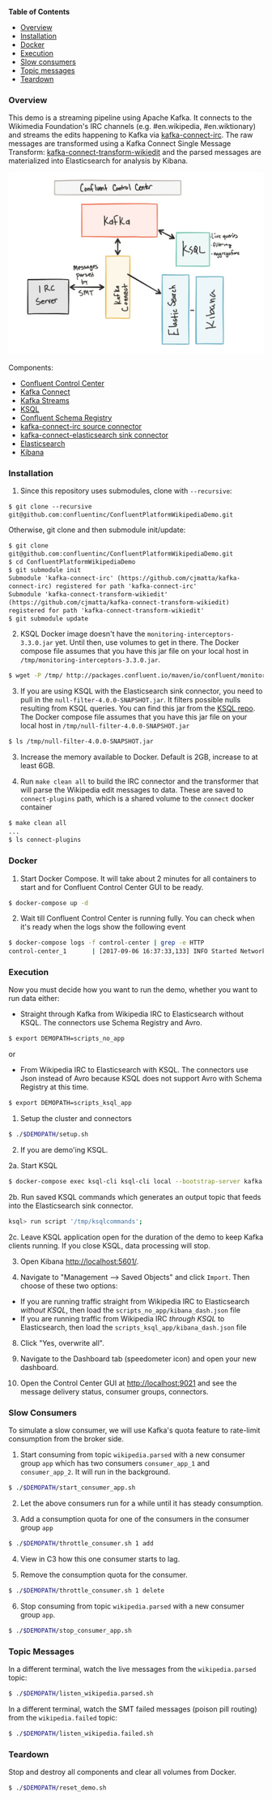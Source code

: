 **Table of Contents**

- [Overview](#overview)
- [Installation](#installation)
- [Docker](#docker)
- [Execution](#execution)
- [Slow consumers](#slow-consumers)
- [Topic messages](#topic-messages)
- [Teardown](#teardown)

### Overview

This demo is a streaming pipeline using Apache Kafka. It connects to the Wikimedia Foundation's IRC channels (e.g. #en.wikipedia, #en.wiktionary) and streams the edits happening to Kafka via [kafka-connect-irc](https://github.com/cjmatta/kafka-connect-irc). The raw messages are transformed using a Kafka Connect Single Message Transform: [kafka-connect-transform-wikiedit](https://github.com/cjmatta/kafka-connect-transform-wikiedit) and the parsed messages are materialized into Elasticsearch for analysis by Kibana.

![image](drawing.png)

Components:
* [Confluent Control Center](http://docs.confluent.io/current/control-center/docs/index.html)
* [Kafka Connect](http://docs.confluent.io/current/connect/index.html)
* [Kafka Streams](http://docs.confluent.io/current/streams/index.html)
* [KSQL](https://github.com/confluentinc/ksql)
* [Confluent Schema Registry](http://docs.confluent.io/current/schema-registry/docs/index.html)
* [kafka-connect-irc source connector](https://github.com/cjmatta/kafka-connect-irc)
* [kafka-connect-elasticsearch sink connector](http://docs.confluent.io/current/connect/connect-elasticsearch/docs/elasticsearch_connector.html)
* [Elasticsearch](https://www.elastic.co/products/elasticsearch)
* [Kibana](https://www.elastic.co/products/kibana)

### Installation

1. Since this repository uses submodules, clone with `--recursive`:

```
$ git clone --recursive git@github.com:confluentinc/ConfluentPlatformWikipediaDemo.git
```

Otherwise, git clone and then submodule init/update:

```
$ git clone git@github.com:confluentinc/ConfluentPlatformWikipediaDemo.git
$ cd ConfluentPlatformWikipediaDemo
$ git submodule init
Submodule 'kafka-connect-irc' (https://github.com/cjmatta/kafka-connect-irc) registered for path 'kafka-connect-irc'
Submodule 'kafka-connect-transform-wikiedit' (https://github.com/cjmatta/kafka-connect-transform-wikiedit) registered for path 'kafka-connect-transform-wikiedit'
$ git submodule update
```

2. KSQL Docker image doesn't have the `monitoring-interceptors-3.3.0.jar` yet. Until then,
use volumes to get in there. The Docker compose file assumes that you have this jar file
on your local host in `/tmp/monitoring-interceptors-3.3.0.jar`.

```bash
$ wget -P /tmp/ http://packages.confluent.io/maven/io/confluent/monitoring-interceptors/3.3.0/monitoring-interceptors-3.3.0.jar
```

3. If you are using KSQL with the Elasticsearch sink connector, you need to pull in
the `null-filter-4.0.0-SNAPSHOT.jar`. It filters possible nulls resulting from KSQL queries.
You can find this jar from the [KSQL repo](http://github.com/confluentinc/ksql).
The Docker compose file assumes that you have this jar file on your local host in `/tmp/null-filter-4.0.0-SNAPSHOT.jar`

```bash
$ ls /tmp/null-filter-4.0.0-SNAPSHOT.jar
```

3. Increase the memory available to Docker. Default is 2GB, increase to at least 6GB.

3. Run `make clean all` to build the IRC connector and the transformer that will parse the Wikipedia edit messages to data. These are saved to `connect-plugins` path, which is a shared volume to the `connect` docker container

```bash
$ make clean all
...
$ ls connect-plugins
```

### Docker

1. Start Docker Compose. It will take about 2 minutes for all containers to start and for Confluent Control Center GUI to be ready.

```bash
$ docker-compose up -d
```

2. Wait till Confluent Control Center is running fully.  You can check when it's ready when the logs show the following event

```bash
$ docker-compose logs -f control-center | grep -e HTTP
control-center_1       | [2017-09-06 16:37:33,133] INFO Started NetworkTrafficServerConnector@26a529dc{HTTP/1.1}{0.0.0.0:9021} (org.eclipse.jetty.server.NetworkTrafficServerConnector)
```

### Execution

Now you must decide how you want to run the demo, whether you want to run data either:

* Straight through Kafka from Wikipedia IRC to Elasticsearch without KSQL. The connectors use Schema Registry and Avro.

```bash
$ export DEMOPATH=scripts_no_app
```

or

* From Wikipedia IRC to Elasticsearch with KSQL. The connectors  use Json instead of Avro because KSQL does not support Avro with Schema Registry at this time.


```bash
$ export DEMOPATH=scripts_ksql_app
```

1. Setup the cluster and connectors

```bash
$ ./$DEMOPATH/setup.sh
```

2. If you are demo'ing KSQL.

2a. Start KSQL

```bash
$ docker-compose exec ksql-cli ksql-cli local --bootstrap-server kafka:9092 --properties-file /tmp/ksqlproperties
```

2b. Run saved KSQL commands which generates an output topic that feeds into the Elasticsearch sink connector.

```bash
ksql> run script '/tmp/ksqlcommands';
```

2c. Leave KSQL application open for the duration of the demo to keep Kafka clients running. If you close KSQL, data processing will stop.

3. Open Kibana [http://localhost:5601/](http://localhost:5601/).

4. Navigate to "Management --> Saved Objects" and click `Import`. Then choose of these two options:

* If you are running traffic straight from Wikipedia IRC to Elasticsearch _without KSQL_, then load the `scripts_no_app/kibana_dash.json` file
* If you are running traffic from Wikipedia IRC _through KSQL_ to Elasticsearch, then load the `scripts_ksql_app/kibana_dash.json` file

8. Click "Yes, overwrite all".

9. Navigate to the Dashboard tab (speedometer icon) and open your new dashboard.

10. Open the Control Center GUI at [http://localhost:9021](http://localhost:9021) and see the message delivery status, consumer groups, connectors.


### Slow Consumers

To simulate a slow consumer, we will use Kafka's quota feature to rate-limit consumption from the broker side.

1. Start consuming from topic `wikipedia.parsed` with a new consumer group `app` which has two consumers `consumer_app_1` and `consumer_app_2`. It will run in the background.

```bash
$ ./$DEMOPATH/start_consumer_app.sh
```

2. Let the above consumers run for a while until it has steady consumption.

3. Add a consumption quota for one of the consumers in the consumer group `app`

```bash
$ ./$DEMOPATH/throttle_consumer.sh 1 add
```

4. View in C3 how this one consumer starts to lag.

5. Remove the consumption quota for the consumer.

```bash
$ ./$DEMOPATH/throttle_consumer.sh 1 delete
```

6. Stop consuming from topic `wikipedia.parsed` with a new consumer group `app`.

```bash
$ ./$DEMOPATH/stop_consumer_app.sh
```

### Topic Messages

In a different terminal, watch the live messages from the `wikipedia.parsed` topic:

```bash
$ ./$DEMOPATH/listen_wikipedia.parsed.sh
```

In a different terminal, watch the SMT failed messages (poison pill routing) from the `wikipedia.failed` topic:

```bash
$ ./$DEMOPATH/listen_wikipedia.failed.sh
```


### Teardown
Stop and destroy all components and clear all volumes from Docker.

```bash
$ ./$DEMOPATH/reset_demo.sh
```
